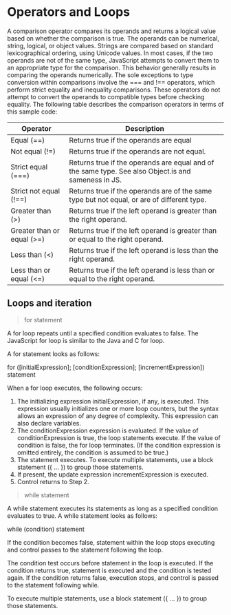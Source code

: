 #  Operators and Loops 

A comparison operator compares its operands and returns a logical value based on whether the comparison is true. The operands can be numerical, string, logical, or object values. Strings are compared based on standard lexicographical ordering, using Unicode values. In most cases, if the two operands are not of the same type, JavaScript attempts to convert them to an appropriate type for the comparison. This behavior generally results in comparing the operands numerically. The sole exceptions to type conversion within comparisons involve the === and !== operators, which perform strict equality and inequality comparisons. These operators do not attempt to convert the operands to compatible types before checking equality. The following table describes the comparison operators in terms of this sample code:

Operator | Description 
--------- | ---------
Equal (==) |Returns true if the operands are equal
Not equal (!=)| Returns true if the operands are not equal.
Strict equal (===)| Returns true if the operands are equal and of the same type. See also Object.is and sameness in JS. 
Strict not equal (!==)|	Returns true if the operands are of the same type but not equal, or are of different type.
Greater than (>)	|Returns true if the left operand is greater than the right operand.
Greater than or equal (>=)|	Returns true if the left operand is greater than or equal to the right operand.
Less than (<)|	Returns true if the left operand is less than the right operand.
Less than or equal (<=)	|Returns true if the left operand is less than or equal to the right operand.


## Loops and iteration

> for statement

A for loop repeats until a specified condition evaluates to false. The JavaScript for loop is similar to the Java and C for loop.

A for statement looks as follows:

for ([initialExpression]; [conditionExpression]; [incrementExpression])
  statement

  When a for loop executes, the following occurs:
  1. The initializing expression initialExpression, if any, is executed. This expression usually initializes one or more loop counters, but the syntax allows an expression of any degree of complexity. This expression can also declare variables.
  2. The conditionExpression expression is evaluated. If the value of conditionExpression is true, the loop statements execute. If the value of condition is false, the for loop terminates. (If the condition expression is omitted entirely, the condition is assumed to be true.)
  3. The statement executes. To execute multiple statements, use a block statement ({ ... }) to group those statements.
  4. If present, the update expression incrementExpression is executed.
  5. Control returns to Step 2.

  > while statement

  A while statement executes its statements as long as a specified condition evaluates to true. A while statement looks as follows:

while (condition)
  statement

  If the condition becomes false, statement within the loop stops executing and control passes to the statement following the loop.

The condition test occurs before statement in the loop is executed. If the condition returns true, statement is executed and the condition is tested again. If the condition returns false, execution stops, and control is passed to the statement following while.

To execute multiple statements, use a block statement ({ ... }) to group those statements.
